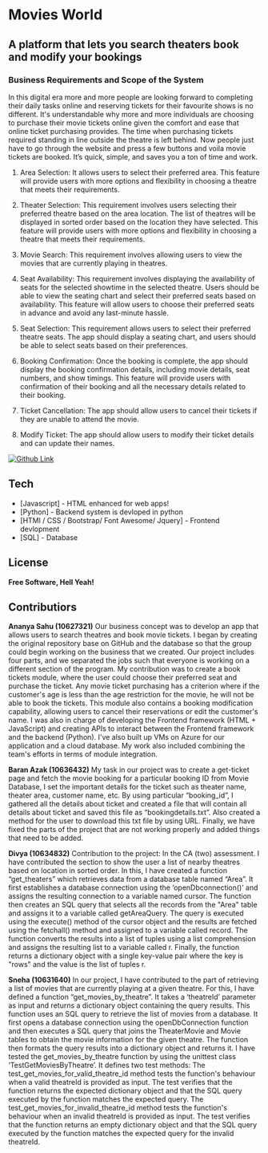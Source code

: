 # Movies World
## A platform that lets  you search theaters book and modify your bookings
### Business Requirements  and Scope of the System

In this digital era more and more people are looking forward to completing their daily tasks online and reserving tickets for their favourite shows is no different. It's understandable why more and more individuals are choosing to purchase their movie tickets online given the comfort and ease that online ticket purchasing provides.
The time when purchasing tickets required standing in line outside the theatre is left behind. Now people just have to go through the website and press a few buttons and voila movie tickets are booked. It’s quick, simple, and saves you a ton of time and work.

1)	Area Selection: It allows users to select their preferred area. This feature will provide users with more options and flexibility in choosing a theatre that meets their requirements.

2)	Theater Selection: This requirement involves users selecting their preferred theatre based on the area location. The list of theatres will be displayed in sorted order based on the location they have selected. This feature will provide users with more options and flexibility in choosing a theatre that meets their requirements.

3)	Movie Search: This requirement involves allowing users to view the movies that are currently playing in theatres. 

4)	Seat Availability: This requirement involves displaying the availability of seats for the selected showtime in the selected theatre. Users should be able to view the seating chart and select their preferred seats based on availability. This feature will allow users to choose their preferred seats in advance and avoid any last-minute hassle.

5)	Seat Selection: This requirement allows users to select their preferred theatre seats. The app should display a seating chart, and users should be able to select seats based on their preferences.
6)	Booking Confirmation: Once the booking is complete, the app should display the booking confirmation details, including movie details, seat numbers, and show timings. This feature will provide users with confirmation of their booking and all the necessary details related to their booking.
7)	Ticket Cancellation: The app should allow users to cancel their tickets if they are unable to attend the movie. 

8)	Modify Ticket: The app should allow users to modify their ticket details and can update their names.


[![Github Link](https://github.com/AnanyaSahu/Movies-world)](https://github.com/AnanyaSahu/Movies-world)


## Tech

- [Javascript] - HTML enhanced for web apps!
- [Python] - Backend system is devloped in python
- [HTMl / CSS / Bootstrap/ Font Awesome/ Jquery] - Frontend devlopment
- [SQL] - Database  

## License
**Free Software, Hell Yeah!**

## Contributiors
**Ananya Sahu (10627321)**
Our business concept was to develop an app that allows users to search theatres and book movie tickets. I began by creating the original repository base on GitHub and the database so that the group could begin working on the business that we created. Our project includes four parts, and we separated the jobs such that everyone is working on a different section of the program. 
My contribution was to create a book tickets module, where the user could choose their preferred seat and purchase the ticket. Any movie ticket purchasing has a criterion where if the customer's age is less than the age restriction for the movie, he will not be able to book the tickets. This module also contains a booking modification capability, allowing users to cancel their reservations or edit the customer's name.
I was also in charge of developing the Frontend framework (HTML + JavaScript) and creating APIs to interact between the Frontend framework and the backend (Python). I've also built up VMs on Azure for our application and a cloud database. My work also included combining the team's efforts in terms of module integration.

**Baran Azak (10636432)**
My task in our project was to create a get-ticket page and fetch the movie booking for a particular booking ID from Movie Database, I set the important details for the ticket such as theater name, theater area, customer name, etc. By using particular “booking_id”, I gathered all the details about ticket and created a file that will contain all details about ticket and saved this file as “bookingdetails.txt”. Also created a method for the user to download this txt file by using URL. Finally, we have fixed the parts of the project that are not working properly and added things that need to be added.

**Divya (10634832)**
Contribution to the project: In the CA (two) assessment. I have contributed the section to show the user a list of nearby theatres based on location in sorted order. In this, I have created a function “get_theaters” which retrieves data from a database table named “Area”. It first establishes a database connection using the ‘openDbconnection()’ and assigns the resulting connection to a variable named cursor.
The function then creates an SQL query that selects all the records from the "Area" table and assigns it to a variable called getAreaQuery. The query is executed using the execute() method of the cursor object and the results are fetched using the fetchall() method and assigned to a variable called record.
The function converts the results into a list of tuples using a list comprehension and assigns the resulting list to a variable called r. Finally, the function returns a dictionary object with a single key-value pair where the key is "rows" and the value is the list of tuples r.

**Sneha (10631640)**
In our project, I have contributed to the part of retrieving a list of movies that are currently playing at a given theatre. For this, I have defined a function “get_movies_by_theatre”. It takes a ‘theatreId’ parameter as input and returns a dictionary object containing the query results. This function uses an SQL query to retrieve the list of movies from a database. It first opens a database connection using the openDbConnection function and then executes a SQL query that joins the TheaterMovie and Movie tables to obtain the movie information for the given theatre. The function then formats the query results into a dictionary object and returns it. I have tested the get_movies_by_theatre function by using the unittest class ‘TestGetMoviesByTheatre’. It defines two test methods: The test_get_movies_for_valid_theatre_id method tests the function's behaviour when a valid theatreId is provided as input. The test verifies that the function returns the expected dictionary object and that the SQL query executed by the function matches the expected query. The test_get_movies_for_invalid_theatre_id method tests the function's behaviour when an invalid theatreId is provided as input. The test verifies that the function returns an empty dictionary object and that the SQL query executed by the function matches the expected query for the invalid theatreId.

